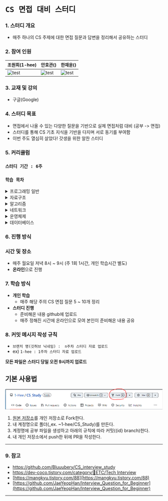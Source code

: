 
# `CS 면접 대비 스터디 `

### 1. 스터디  개요
-   매주 하나의 CS 주제에 대한 면접 질문과 답변을 정리해서 공유하는 스터디

### 2. 참여 인원
|조원희(1-hee)|안효관()|한재윤()|
|---|---|---|
|<img src="https://avatars.githubusercontent.com/u/79094527?v=4" alt="test" width="180" height="180"/> | <img src="" alt="test" width="180" height="180"/> | <img src="" alt="test" width="180" height="180"/> |

### 3. 교재 및 강의
-  구글(Google)

### 4. 스터디 목표
- 면접에서 나올 수 있는 다양한 질문을 기반으로 실제 면접처럼 대비 (공부 -> 면접)
- 스터디를 통해 CS 기초 지식을 기반을 다지며 서로 동기를 부여함
- 이번 주도 열심히 살았다! 갓생을 위한 알찬 스터디

### 5. 커리큘럼
### `스터디 기간 : 6주`
### `학습 목차`

<details>
<summary>프로그래밍 일반</summary>
<div markdown="1">

안녕

</div>
</details>

<details>
<summary>자료구조</summary>
    1.  Array, Vector, Linked list
    2.  Stack, Queue
    3.  Deque
    4.  Priority Queue, Heqp
    5.  Hash
    6.  Graph
    7.  Tree
    8.  Tree
    9.  union-find 
</details>

<details>
<summary>알고리즘</summary>
    1.  시간복잡도
    2.  정렬(버블/선택/퀵/병합/삽입)
    3.  재귀
    4.  dp
    5.  그래프 기초(dfs bfs) + 백트래킹
    6.  그래프 심화(벨만포드 / 다익스트라 / 플로이드와샬)
    7.  mst
    8.  분할정복 / 이분탐색
    9.  그리디
</details>

<details>
<summary>네트워크</summary>
    1.  HTTP HTTPS, HTTP Method
    2.  TCP와 UDP
    3.  TCP 3way / 4way handshake
    4.  쿠키와 세션
    5.  www.naver.com에  접속할 떄 생기는 일
    6.  OSI 7계층
    7.  DNS
    8.  라우터 / 라우팅 알고리즘
    9.  웹소켓
</details>

<details>
<summary>운영체제</summary>
    1.  프로세스와 스레드의 차이
    2.  데드락
    3.  세마포어 & 뮤텍스
    4.  컨텍스트 스위칭
    5.  선점형 스케줄링 비선점형 스케줄링
    6.  paging system segmentation system
    7.  paging algorithm
    8.  caching
    9.  가상 메모리(단편화) + page fault
    10.  메모리 구조
    11.  디스크 스케줄링
    12.  raid
</details>
    
<details>
<summary>데이터베이스</summary>
    1.  데이터베이스 기본 개념
    2.  데이터베이스 언어 (sql: ddl dml dcl)
    3.  RDBMS와 NoSql
    4.  인덱싱
    5.  정규화
    6.  반정규화
    7.  트랜젝션
    8.  join
</details>

### 6. 진행 방식
### 시간 및 장소
-  매주 월요일 저녁 8시 ~ 9시 (주 1회 1시간, 개인 학습시간 별도)
-   **온라인**으로 진행

### 7. 학습 방식
-   **개인 학습**
    - 매주 해당 주의 CS 면접 질문 5 ~ 10개 정리
-   **스터디 진행**
    -   준비해온 내용 github에 업로드
    -   매주 정해진 시간에 온라인으로 모여 본인이 준비해온 내용 공유

### 8. 커밋 메시지 작성 규칙
- `브랜치 명(깃허브 닉네임) :  n주차 스터디 자료 업로드`
- ex) `1-hee : 1주차 스터디 자료 업로드`

**모든 파일은 스터디 당일 오전 9시까지 업로드**

## **기본 사용법**
![IMG](./img/fork_img.PNG)
1. [원본 저장소](https://github.com/1-Hee/CS_Study)를 개인 저장소로 Fork한다.
2. 내 계정명으로 폴더(_ex. ~1-hee/CS_Study)를 만든다. 
3. 계정명에 공부 파일을 생성하고 아래의 규칙에 따라 커밋({id} branch)한다.
4. 내 개인 저장소에서 push한 뒤에 PR을 작성한다.

---
### 9. 참고
- https://github.com/Bluuubery/CS_interview_study
-   [https://dev-coco.tistory.com/category/📌ETC/Tech Interview](https://dev-coco.tistory.com/category/%F0%9F%93%8CETC/Tech%20Interview)
-   [https://mangkyu.tistory.com/88](https://mangkyu.tistory.com/88)
-   [https://github.com/JaeYeopHan/Interview_Question_for_Beginner](https://github.com/JaeYeopHan/Interview_Question_for_Beginner)
---
